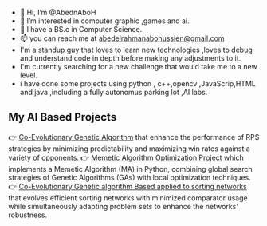 - 👋 Hi, I’m @AbednAboH
- 👀 I’m interested in computer graphic ,games and ai. 
- 🌱 I have a BS.c in Computer Science.
- 📫 you can reach me at abedelrahmanabohussien@gmail.com
- I'm a standup guy that loves to learn new technologies ,loves to debug and understand code in depth before making any adjustments to it. 
- I'm currently searching for a new challenge that would take me to a new level.
- i have done some projects using python , c++,opencv ,JavaScrip,HTML and java ,including a fully autonomus parking lot ,AI labs.
## My AI Based Projects

👉 [Co-Evolutionary Genetic Algorithm](https://github.com/AbednAboH/CoEvolution-GA-RPS-agents.git) that enhance the performance of RPS strategies by minimizing predictability and maximizing win rates against a variety of opponents.
👉 [Memetic Algorithm Optimization Project](https://github.com/AbednAboH/Memetic-Algorithm-.git) which implements a Memetic Algorithm (MA) in Python, combining global search strategies of Genetic Algorithms (GAs) with local optimization techniques. 
👉 [Co-Evolutionary Genetic algorithm Based applied to sorting networks](https://github.com/AbednAboH/co-evolutionary-GA-sortingNetworks.git) that evolves efficient sorting networks with minimized comparator usage while simultaneously adapting problem sets to enhance the networks' robustness.


  
<!---
AbednAboH/AbednAboH is a ✨ special ✨ repository because its `README.md` (this file) appears on your GitHub profile.
You can click the Preview link to take a look at your changes.
--->
